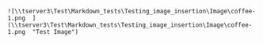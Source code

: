     ![\\tserver3\Test\Markdown_tests\Testing_image_insertion\Image\coffee-1.png  ] (\\tserver3\Test\Markdown_tests\Testing_image_insertion\Image\coffee-1.png  "Test Image")